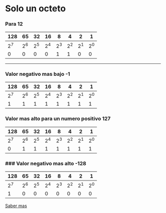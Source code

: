 # Solo un octeto

### Para 12

| 128  | 65   | 32   | 16   | 8    | 4    | 2    | 1     |
|------|------|------|------|------|------|------|-------|
|$2^7$ |$2^6$ |$2^5$ |$2^4$ |$2^3$ |$2^2$ |$2^1$ | $2^0$ |
|0     |0     |0     |0     |1     |1     |0     |0      |
---
### Valor negativo mas bajo -1 
| 128  | 65   | 32   | 16   | 8    | 4    | 2    | 1     |
|------|------|------|------|------|------|------|-------|
|$2^7$ |$2^6$ |$2^5$ |$2^4$ |$2^3$ |$2^2$ |$2^1$ | $2^0$ |
|1     |1     |1    |1     |1     |1     |1     |1      |

### Valor mas alto para un numero positivo 127

| 128  | 65   | 32   | 16   | 8    | 4    | 2    | 1     |
|------|------|------|------|------|------|------|-------|
|$2^7$ |$2^6$ |$2^5$ |$2^4$ |$2^3$ |$2^2$ |$2^1$ | $2^0$ |
|0     |1     |1     |1     |1     |1     |1     |1      |

### ### Valor negativo mas alto -128 
| 128  | 65   | 32   | 16   | 8    | 4    | 2    | 1     |
|------|------|------|------|------|------|------|-------|
|$2^7$ |$2^6$ |$2^5$ |$2^4$ |$2^3$ |$2^2$ |$2^1$ | $2^0$ |
|1     |0     |0     |0     |0     |0     |0     |0      |


[Saber mas](https://es.wikipedia.org/wiki/Bit)